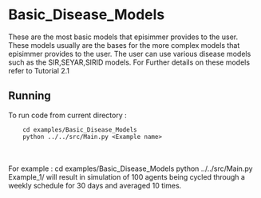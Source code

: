 # Basic_Disease_Models
These are the most basic models that episimmer provides to the user. These models usually are the bases for the more complex models that episimmer provides to the user. The user can use various disease models such as the SIR,SEYAR,SIRID models. For Further details on these models refer to Tutorial 2.1

## Running
To run code from current directory :

		cd examples/Basic_Disease_Models
		python ../../src/Main.py <Example name>
<br>
<br>
For example :  
		cd examples/Basic_Disease_Models
		python ../../src/Main.py Example_1/
will result in simulation of 100 agents being cycled through a weekly schedule for 30 days and averaged 10 times.
<br>